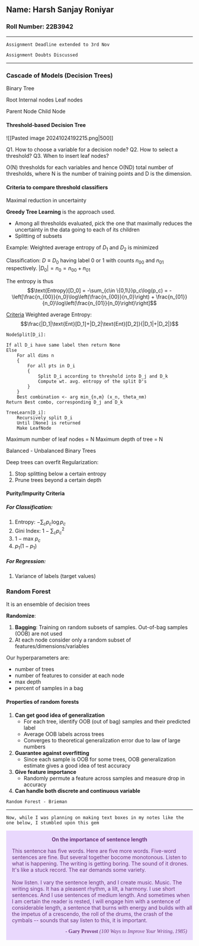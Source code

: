 ## Name: Harsh Sanjay Roniyar
### Roll Number: 22B3942
---
`Assignment Deadline extended to 3rd Nov`

`Assignment Doubts Discussed`

---
### Cascade of Models (Decision Trees)
Binary Tree

Root
Internal nodes
Leaf nodes

Parent Node
Child Node

#### Threshold-based Decision Tree
![[Pasted image 20241024192215.png|500]]

Q1. How to choose a variable for a decision node?
Q2. How to select a threshold?
Q3. When to insert leaf nodes?

O(N) thresholds for each variables and hence O(ND) total number of thresholds, where N is the number of training points and D is the dimension.
#### Criteria to compare threshold classifiers
Maximal reduction in uncertainty

**Greedy Tree Learning** is the approach used.
- Among all thresholds evaluated, pick the one that maximally reduces the uncertainty in the data going to each of its children
- Splitting of subsets

Example: Weighted average entropy of $D_1$ and $D_2$ is minimized

Classification: $D \equiv D_0$ having label 0 or 1 with counts $n_{00}$ and $n_{01}$ respectively. $|D_0| = n_0 = n_{00}+n_{01}$

The entropy is thus $$\text{Entropy}[D_0] = -\sum_{c\in \{0,1\}}p_c\log(p_c) = -\left[\frac{n_{00}}{n_0}\log\left(\frac{n_{00}}{n_0}\right) + \frac{n_{01}}{n_0}\log\left(\frac{n_{01}}{n_0}\right)\right]$$

<u>Criteria</u>
Weighted average Entropy:
$$\frac{|D_1|\text{Ent}[D_1]+|D_2|\text{Ent}[D_2]}{|D_1|+|D_2|}$$
```pseudocode
NodeSplit[D_i]:

If all D_i have same label then return None
Else
	For all dims n 
	{
		For all pts in D_i
		{
			Split D_i according to threshold into D_j and D_k
			Compute wt. avg. entropy of the split D's
		}
	}
	Best combination <- arg min_{n,m} (x_n, theta_nm)
Return Best combo, corresponding D_j and D_k
```

```pseudocode
TreeLearn[D_i]:
	Recursively split D_i
	Until [None] is returned
	Make LeafNode
```

Maximum number of leaf nodes = N
Maximum depth of tree = N

Balanced - Unbalanced Binary Trees

Deep trees can overfit
Regularization:
1. Stop splitting below a certain entropy
2. Prune trees beyond a certain depth

#### Purity/Impurity Criteria
##### For Classification:
1. Entropy: $-\sum_c p_c\log p_c$
2. Gini Index: $1-\sum_c p_c^2$
3. $1-\text{max } p_c$
4. $p_1(1-p_1)$
##### For Regression:
1. Variance of labels (target values)

### Random Forest
It is an ensemble of decision trees

**Randomize**:
1. **Bagging**: Training on random subsets of samples. Out-of-bag samples (OOB) are not used
2. At each node consider only a random subset of features/dimensions/variables

Our hyperparameters are:
- number of trees
- number of features to consider at each node
- max depth
- percent of samples in a bag
#### Properties of random forests

1. **Can get good idea of generalization**  
	- For each tree, identify OOB (out of bag) samples and their predicted label  
	- Average OOB labels across trees  
	- Converges to theoretical generalization error due to law of large numbers  
2. **Guarantee against overfitting**  
	- Since each sample is OOB for some trees, OOB generalization estimate gives a good idea of test accuracy  
3. **Give feature importance**  
	- Randomly permute a feature across samples and measure drop in accuracy  
4. **Can handle both discrete and continuous variable**

`Random Forest - Brieman`

---

`Now, while I was planning on making text boxes in my notes like the one below, I stumbled upon this gem`

<div class="warning" style='padding:0.1em; background-color:#E9D8FD; color:#69337A'>
<span>
<p style='margin-top:1em; text-align:center'>
<b>On the importance of sentence length</b></p>
<p style='margin-left:1em;'>
This sentence has five words. Here are five more words. Five-word sentences are fine. But several together bocome monotonous. Listen to what is happening. The writing is getting boring. The sound of it drones. It's like a stuck record. The ear demands some variety.<br><br>
    Now listen. I vary the sentence length, and I create music. Music. The writing sings. It has a pleasent rhythm, a lilt, a harmony. I use short sentences. And I use sentences of medium length. And sometimes when I am certain the reader is rested, I will engage him with a sentence of considerable length, a sentence that burns with energy and builds with all the impetus of a crescendo, the roll of the drums, the crash of the cymbals -- sounds that say listen to this, it is important.
</p>
<p style='margin-bottom:1em; margin-right:1em; text-align:right; font-family:Georgia'> <b>- Gary Provost</b> <i>(100 Ways to Improve Your Writing, 1985)</i>
</p></span>
</div>
